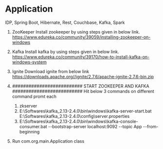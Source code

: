 # Application
IDP, Spring Boot, Hibernate, Rest, Couchbase, Kafka, Spark

1.	ZooKeeper
	Install zookeeper by using steps given in below link.
	https://www.edureka.co/community/39059/installing-zookeeper-on-windows

2.	Kafka
	Install kafka by using steps given in below link.
	https://www.edureka.co/community/39170/how-to-install-kafka-on-windows-system

3.	Ignite
	Download ignite from below link
	https://downloads.apache.org//ignite/2.7.6/apache-ignite-2.7.6-bin.zip
	
	
4.	########################## START ZOOKEEPER AND KAFKA ##########################
	Hit below 3 commands on different command promt each
	
	1.	zkserver
	2.	E:\Softwares\kafka_2.13-2.4.0\bin\windows\kafka-server-start.bat E:\Softwares\kafka_2.13-2.4.0\config\server.properties
	3.	E:\Softwares\kafka_2.13-2.4.0\bin\windows\kafka-console-consumer.bat --bootstrap-server localhost:9092 --topic App --from-beginning 
	
5.	Run com.org.main.Application class
	